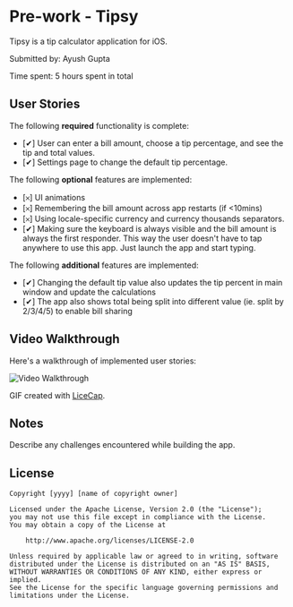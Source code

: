 # Pre-work - Tipsy

Tipsy is a tip calculator application for iOS.

Submitted by: Ayush Gupta

Time spent: 5 hours spent in total

## User Stories

The following **required** functionality is complete:

* [✔︎] User can enter a bill amount, choose a tip percentage, and see the tip and total values.
* [✔︎] Settings page to change the default tip percentage.

The following **optional** features are implemented:
* [𐄂] UI animations
* [𐄂] Remembering the bill amount across app restarts (if <10mins)
* [𐄂] Using locale-specific currency and currency thousands separators.
* [✔︎] Making sure the keyboard is always visible and the bill amount is always the first responder. This way the user doesn't have to tap anywhere to use this app. Just launch the app and start typing.

The following **additional** features are implemented:

- [✔︎] Changing the default tip value also updates the tip percent in main window and update the calculations
- [✔︎] The app also shows total being split into different value (ie. split by 2/3/4/5) to enable bill sharing

## Video Walkthrough 

Here's a walkthrough of implemented user stories:

<img src='http://i.imgur.com/link/to/your/gif/file.gif' title='Video Walkthrough' width='' alt='Video Walkthrough' />

GIF created with [LiceCap](http://www.cockos.com/licecap/).

## Notes

Describe any challenges encountered while building the app.

## License

    Copyright [yyyy] [name of copyright owner]

    Licensed under the Apache License, Version 2.0 (the "License");
    you may not use this file except in compliance with the License.
    You may obtain a copy of the License at

        http://www.apache.org/licenses/LICENSE-2.0

    Unless required by applicable law or agreed to in writing, software
    distributed under the License is distributed on an "AS IS" BASIS,
    WITHOUT WARRANTIES OR CONDITIONS OF ANY KIND, either express or implied.
    See the License for the specific language governing permissions and
    limitations under the License.